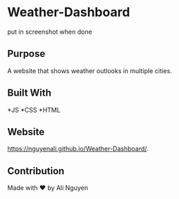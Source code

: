 # Weather-Dashboard
put in screenshot when done

## Purpose
A website that shows weather outlooks in multiple cities.

## Built With
*JS
*CSS
*HTML


## Website
https://nguyenali.github.io/Weather-Dashboard/.

## Contribution
Made with ❤️ by Ali Nguyen
